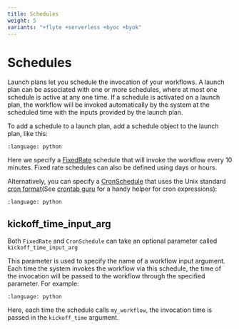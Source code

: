 ```yaml
---
title: Schedules
weight: 5
variants: "+flyte +serverless +byoc +byok"
---
```


# Schedules

Launch plans let you schedule the invocation of your workflows.
A launch plan can be associated with one or more schedules, where at most one schedule is active at any one time.
If a schedule is activated on a launch plan, the workflow will be invoked automatically by the system at the scheduled time with the inputs provided by the launch plan.

To add a schedule to a launch plan, add a schedule object to the launch plan, like this:

```--literalinclude-- ../../../_static/includes/core-concepts/launch-plans/schedules/example_1.py
:language: python
```

Here we specify a [FixedRate](https://docs.flyte.org/en/latest/api/flytekit/generated/flytekit.FixedRate.html#flytekit.FixedRate) schedule that will invoke the workflow every 10 minutes. Fixed rate schedules can also be defined using days or hours.

Alternatively, you can specify a [CronSchedule](https://docs.flyte.org/en/latest/api/flytekit/generated/flytekit.CronSchedule.html#flytekit.CronSchedule) that uses the Unix standard [cron format](https://en.wikipedia.org/wiki/Cron)(See [crontab guru](https://crontab.guru/) for a handy helper for cron expressions):

```--literalinclude-- ../../../_static/includes/core-concepts/launch-plans/schedules/example_2.py
:language: python
```

## kickoff_time_input_arg

Both `FixedRate` and `CronSchedule` can take an optional parameter called `kickoff_time_input_arg`

This parameter is used to specify the name of a workflow input argument.
Each time the system invokes the workflow via this schedule, the time of the invocation will be passed to the workflow through the specified parameter.
For example:

```--literalinclude-- ../../../_static/includes/core-concepts/launch-plans/schedules/example_3.py
:language: python
```

Here, each time the schedule calls `my_workflow`, the invocation time is passed in the `kickoff_time` argument.
